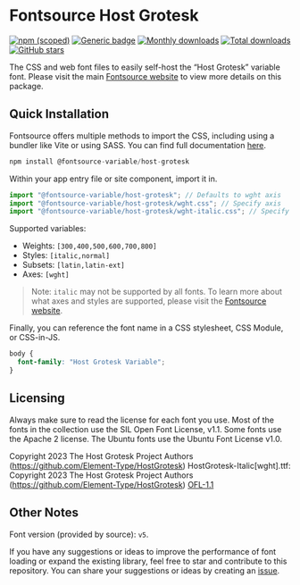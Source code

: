 # Fontsource Host Grotesk

[![npm (scoped)](https://img.shields.io/npm/v/@fontsource-variable/host-grotesk?color=brightgreen)](https://www.npmjs.com/package/@fontsource-variable/host-grotesk) [![Generic badge](https://img.shields.io/badge/fontsource-passing-brightgreen)](https://github.com/fontsource/fontsource) [![Monthly downloads](https://badgen.net/npm/dm/@fontsource-variable/host-grotesk)](https://github.com/fontsource/fontsource) [![Total downloads](https://badgen.net/npm/dt/@fontsource-variable/host-grotesk)](https://github.com/fontsource/fontsource) [![GitHub stars](https://img.shields.io/github/stars/fontsource/fontsource.svg?style=social&label=Star)](https://github.com/fontsource/fontsource/stargazers)

The CSS and web font files to easily self-host the “Host Grotesk” variable font. Please visit the main [Fontsource website](https://fontsource.org/fonts/host-grotesk) to view more details on this package.

## Quick Installation

Fontsource offers multiple methods to import the CSS, including using a bundler like Vite or using SASS. You can find full documentation [here](https://fontsource.org/docs/getting-started/introduction).

```javascript
npm install @fontsource-variable/host-grotesk
```

Within your app entry file or site component, import it in.

```javascript
import "@fontsource-variable/host-grotesk"; // Defaults to wght axis
import "@fontsource-variable/host-grotesk/wght.css"; // Specify axis
import "@fontsource-variable/host-grotesk/wght-italic.css"; // Specify axis and style
```

Supported variables:
- Weights: `[300,400,500,600,700,800]`
- Styles: `[italic,normal]`
- Subsets: `[latin,latin-ext]`
- Axes: `[wght]`

> Note: `italic` may not be supported by all fonts. To learn more about what axes and styles are supported, please visit the [Fontsource website](https://fontsource.org/fonts/host-grotesk).

Finally, you can reference the font name in a CSS stylesheet, CSS Module, or CSS-in-JS.

```css
body {
  font-family: "Host Grotesk Variable";
}
```

## Licensing
Always make sure to read the license for each font you use. Most of the fonts in the collection use the SIL Open Font License, v1.1. Some fonts use the Apache 2 license. The Ubuntu fonts use the Ubuntu Font License v1.0.

Copyright 2023 The Host Grotesk Project Authors (https://github.com/Element-Type/HostGrotesk) HostGrotesk-Italic[wght].ttf: Copyright 2023 The Host Grotesk Project Authors (https://github.com/Element-Type/HostGrotesk)
[OFL-1.1](https://openfontlicense.org)

## Other Notes
Font version (provided by source): `v5`.

If you have any suggestions or ideas to improve the performance of font loading or expand the existing library, feel free to star and contribute to this repository. You can share your suggestions or ideas by creating an [issue](https://github.com/fontsource/fontsource/issues).